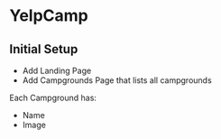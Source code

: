 # YelpCamp

## Initial Setup
* Add Landing Page
* Add Campgrounds Page that lists all campgrounds

Each Campground has:
   * Name
   * Image
